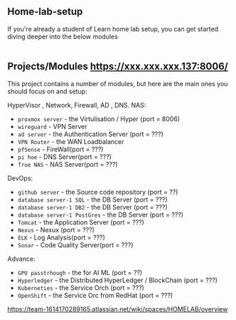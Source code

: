 ## Home-lab-setup

If you're already a student of Learn home lab setup, you can get started diving deeper into the below modules </br></br>

## Projects/Modules https://xxx.xxx.xxx.137:8006/
This project contains a number of modules, but here are the main ones you should focus on and setup: 

HyperVisor , Network, Firewall, AD , DNS. NAS: 
- `proxmox server` - the Virtulisation / Hyper (port = 8006)
- `wireguard` - VPN Server
- `ad server` - the Authentication Server (port = ???)
- `VPN Router` - the WAN Loadbalancer 
- `pfSense` - FireWall(port = ???)
- `pi hoe` - DNS Server(port = ???)
- `True NAS` - NAS Server(port = ???)


DevOps: 
- `github server` - the Source code repository (port = ??)
- `database server-1 SQL` - the DB Server  (port = ???)
- `database server-1 DB2` - the DB Server  (port = ???)
- `database server-1 PostGres` - the DB Server  (port = ???)
- `Tomcat` - the Application Server  (port = ???)
- `Nexus` - Nexux (port = ???)
- `ELK` - Log Analysis(port = ???)  
- `Sonar` - Code Quality Server(port = ???) 

Advance: 
- `GPU passtrhough` - the for AI ML (port = ??)
- `Hyperledger` - the Distributed HyperLedger / BlockChain  (port = ???)
- `Kuberneties` - the Service Orch  (port = ???)
- `OpenShift` - the Service Orc from RedHat  (port = ???)


https://team-1614170289165.atlassian.net/wiki/spaces/HOMELAB/overview
